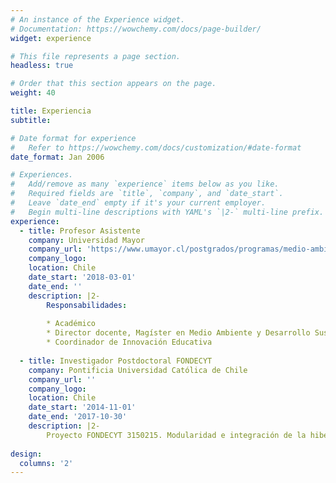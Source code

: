 ```yaml
---
# An instance of the Experience widget.
# Documentation: https://wowchemy.com/docs/page-builder/
widget: experience

# This file represents a page section.
headless: true

# Order that this section appears on the page.
weight: 40

title: Experiencia
subtitle:

# Date format for experience
#   Refer to https://wowchemy.com/docs/customization/#date-format
date_format: Jan 2006

# Experiences.
#   Add/remove as many `experience` items below as you like.
#   Required fields are `title`, `company`, and `date_start`.
#   Leave `date_end` empty if it's your current employer.
#   Begin multi-line descriptions with YAML's `|2-` multi-line prefix.
experience:
  - title: Profesor Asistente
    company: Universidad Mayor
    company_url: 'https://www.umayor.cl/postgrados/programas/medio-ambiente-desarrollo-sustentable/'
    company_logo: 
    location: Chile
    date_start: '2018-03-01'
    date_end: ''
    description: |2-
        Responsabilidades:
        
        * Académico
        * Director docente, Magíster en Medio Ambiente y Desarrollo Sustentable
        * Coordinador de Innovación Educativa
        
  - title: Investigador Postdoctoral FONDECYT
    company: Pontificia Universidad Católica de Chile
    company_url: ''
    company_logo: 
    location: Chile
    date_start: '2014-11-01'
    date_end: '2017-10-30'
    description: |2-
        Proyecto FONDECYT 3150215. Modularidad e integración de la hibernación de anfibios, desde el genotipo al fenotipo.
    
design:
  columns: '2'
---
```

